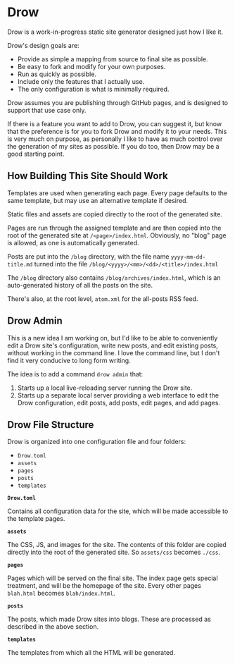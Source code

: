 # Drow

Drow is a work-in-progress static site generator designed just how I like it.

Drow's design goals are:

- Provide as simple a mapping from source to final site as possible.
- Be easy to fork and modify for your own purposes.
- Run as quickly as possible.
- Include only the features that I actually use.
- The only configuration is what is minimally required.

Drow assumes you are publishing through GitHub pages, and is designed to support
that use case only.

If there is a feature you want to add to Drow, you can suggest it, but know that
the preference is for you to fork Drow and modify it to your needs. This is very
much on purpose, as personally I like to have as much control over the generation
of my sites as possible. If you do too, then Drow may be a good starting point.

## How Building This Site Should Work

Templates are used when generating each page. Every page defaults to the same
template, but may use an alternative template if desired.

Static files and assets are copied directly to the root of the generated site.

Pages are run through the assigned template and are then copied into the root
of the generated site at `/<page>/index.html`. Obviously, no "blog" page is
allowed, as one is automatically generated.

Posts are put into the `/blog` directory, with the file name
`yyyy-mm-dd-title.md` turned into the file
`/blog/<yyyy>/<mm>/<dd>/<title>/index.html`

The `/blog` directory also contains `/blog/archives/index.html`, which is an
auto-generated history of all the posts on the site.

There's also, at the root level, `atom.xml` for the all-posts RSS feed.

## Drow Admin

This is a new idea I am working on, but I'd like to be able to conveniently
edit a Drow site's configuration, write new posts, and edit existing posts,
without working in the command line. I love the command line, but I don't
find it very conducive to long form writing.

The idea is to add a command `drow admin` that:

1. Starts up a local live-reloading server running the Drow site.
2. Starts up a separate local server providing a web interface to edit
   the Drow configuration, edit posts, add posts, edit pages, and add pages.

## Drow File Structure

Drow is organized into one configuration file and four folders:

- `Drow.toml`
- `assets`
- `pages`
- `posts`
- `templates`

__`Drow.toml`__

Contains all configuration data for the site, which will be made accessible
to the template pages.

__`assets`__

The CSS, JS, and images for the site. The contents of this folder are copied
directly into the root of the generated site. So `assets/css` becomes `./css`.

__`pages`__

Pages which will be served on the final site. The index page gets special
treatment, and will be the homepage of the site. Every other pages `blah.html`
becomes `blah/index.html`.

__`posts`__

The posts, which made Drow sites into blogs. These are processed as described
in the above section.

__`templates`__

The templates from which all the HTML will be generated.


